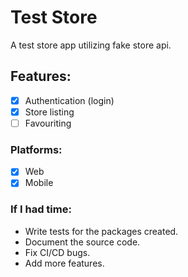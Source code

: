 # Test Store
 A test store app utilizing fake store api.

## Features:
 - [x] Authentication (login)
 - [x] Store listing
 - [ ] Favouriting

### Platforms:
- [x] Web
- [x] Mobile

### If I had time:
* Write tests for the packages created.
* Document the source code.
* Fix CI/CD bugs.
* Add more features.
